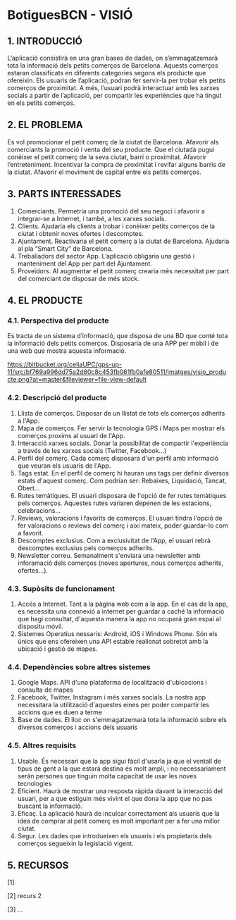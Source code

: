﻿# BotiguesBCN - VISIÓ #


## 1. INTRODUCCIÓ ##

L’aplicació consistirà en una gran bases de dades, on s’emmagatzemarà tota la informació dels petits comerços de Barcelona. Aquests comerços estaran classificats en diferents categories segons els producte que ofereixin.
Els usuaris de l’aplicació, podran fer servir-la per trobar els petits comerços de proximitat. A més, l’usuari podrà interactuar amb les xarxes socials a partir de l’aplicació, per compartir les experiències que ha tingut en els petits comerços.

## 2. EL PROBLEMA ##

Es vol promocionar el petit comerç de la ciutat de Barcelona. Afavorir als comerciants la promoció  i venta del seu producte.
Que el ciutadà pugui conèixer el petit comerç de la seva ciutat, barri o proximitat. 
Afavorir l’entreteniment.
Incentivar la compra de proximitat i revifar alguns barris de la ciutat. 
Afavorir el moviment de capital entre els petits comerços. 

## 3. PARTS INTERESSADES ##

1. Comerciants. Permetria una promoció del seu negoci i afavorir a integrar-se a Internet, i també, a les xarxes socials.
2. Clients. Ajudaria els clients a trobar i conèixer petits comerços de la ciutat i obtenir noves ofertes i descomptes.
3. Ajuntament. Reactivaria el petit comerç a la ciutat de Barcelona. Ajudaria al pla “Smart City” de Barcelona.
4. Treballadors del sector App. L’aplicació obligaria una gestió i manteniment del App per part del Ajuntament.
5. Proveïdors. Al augmentar el petit comerç crearia més necessitat per part del comerciant de disposar de més stock.

## 4. EL PRODUCTE ##

### 4.1. Perspectiva del producte ###

Es tracta de un sistema d’informació, que disposa de una BD que conté tota la informació dels petits comerços. Disposaria de una APP per mòbil i de una web que mostra aquesta informació. 
 
https://bitbucket.org/celiaUPC/gps-up-11/src/bf769a996dd75a2d80c8c453fb061fb0afe80511/imatges/visio_producte.png?at=master&fileviewer=file-view-default










### 4.2. Descripció del producte ###

1. Llista de comerços. Disposar de un llistat de tots els comerços adherits a l'App.
2. Mapa de comerços. Fer servir la tecnologia GPS i Maps per mostrar els comerços proxims al usuari de l'App.
3. Interacció xarxes socials. Donar la possibilitat de compartir l'experiència a través de les xarxes socials (Twitter, Facebook...)
4. Perfil del comerç. Cada comerç  disposara d'un perfil amb informació que veuran els usuaris de l'App.
5. Tags estat. En el perfil de comerç hi hauran uns tags per definir diversos estats d'aquest comerç. Com podrían ser: Rebaixes, Liquidació, Tancat, Obert...
6. Rutes temàtiques. El usuari disposara de l'opció de fer rutes temàtiques pels comerços. Aquestes rutes variaren depenen de les estacions, celebracions...
7. Reviews, valoracions i favorits de comerços. El usuari tindra l'opció de fer valoracions o reviews del comerç i així mateix, poder guardar-lo com a favorit.
8. Descomptes exclusius. Com a exclusivitat de l'App, el usuari rebrà descomptes exclusius pels comerços adherits.
9. Newsletter correu. Semanalment s'enviara una newsletter amb inforamació dels comerços (noves apertures, nous comerços adherits, ofertes...).


### 4.3. Supòsits de funcionament ###


1. Accés a Internet. Tant a la pàgina web com a la app. En el cas de la app, es necessita una connexió a internet per guardar a caché la informació que hagi consultat, d'aquesta manera 
la app no ocupará gran espai al dispositu móvil.
2. Sistemes Operatius nessaris: Android, iOS i Windows Phone. Són els únics que ens ofereixen una API estable realionat sobretot amb la ubicació i gestió de mapes.


### 4.4. Dependències sobre altres sistemes ###

1. Google Maps. API d'una plataforma de localització d'ubicacions i consulta de mapes
2. Facebook, Twitter, Instagram i més xarxes socials. La nostra app necessitara la utilització
d'aquestes eines per poder compartir les accions que es duen a terme
3. Base de dades. El lloc on s'emmagatzemarà tota la informació sobre els diversos comerços i accions dels usuaris


  
### 4.5. Altres requisits ###

1. Usable. És necessari que la app sigui fàcil d'usarla ja que el ventall de tipus de gent a la que estarà 
destina és molt ampli, i no necessariament serán persones que tinguin molta capacitat de usar les noves tecnologies
2. Eficient. Haurà de mostrar una resposta ràpida davant la interacció del usuari, per a que estiguin més vivint el que dona la app que no pas buscant la informació.
3. Eficaç. La aplicació haurà de inculcar correctament als usuaris que la idea de comprar al petit comerç es molt important per a fer una millor ciutat. 
4. Segur. Les dades que introdueixen els usuaris i els propietaris dels comerços segueixin la legislació vigent.

## 5. RECURSOS ##

[1] 

[2] recurs 2

[3] ...
